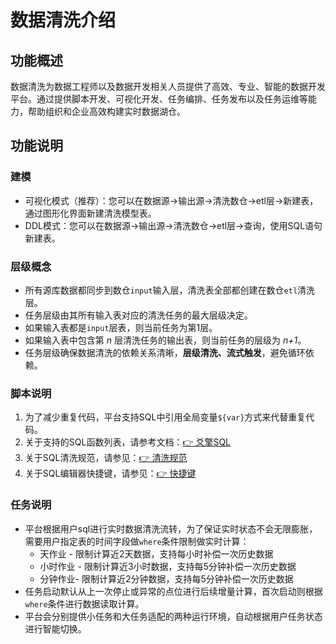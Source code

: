 # 数据清洗介绍

## 功能概述
 数据清洗为数据工程师以及数据开发相关人员提供了高效、专业、智能的数据开发平台。通过提供脚本开发、可视化开发、任务编排、任务发布以及任务运维等能力，帮助组织和企业高效构建实时数据湖仓。

## 功能说明
### 建模
- 可视化模式（推荐）：您可以在数据源->输出源->清洗数仓->etl层->新建表，通过图形化界面新建清洗模型表。  
- DDL模式：您可以在数据源->输出源->清洗数仓->etl层->查询，使用SQL语句新建表。

### 层级概念
- 所有源库数据都同步到数仓`input`输入层，清洗表全部都创建在数仓`etl`清洗层。
- 任务层级由其所有输入表对应的清洗任务的最大层级决定。  
- 如果输入表都是`input`层表，则当前任务为第1层。  
- 如果输入表中包含第 *n* 层清洗任务的输出表，则当前任务的层级为 *n+1*。
- 任务层级确保数据清洗的依赖关系清晰，**层级清洗、流式触发**，避免循环依赖。


### 脚本说明
1. 为了减少重复代码，平台支持SQL中引用全局变量`${var}`方式来代替重复代码。  
2. 关于支持的SQL函数列表，请参考文档：[👉 爻擎SQL](爻擎SQL.md)  
3. 关于SQL清洗规范，请参见：[👉 清洗规范](清洗规范.md)  
4. 关于SQL编辑器快捷键，请参见：[👉 快捷键](快捷键.md)  

### 任务说明
- 平台根据用户sql进行实时数据清洗流转，为了保证实时状态不会无限膨胀，需要用户指定表的时间字段做`where`条件限制做实时计算：
  - 天作业 - 限制计算近2天数据，支持每小时补偿一次历史数据
  - 小时作业 - 限制计算近3小时数据，支持每5分钟补偿一次历史数据
  - 分钟作业- 限制计算近2分钟数据，支持每5分钟补偿一次历史数据
- 任务启动默认从上一次停止或异常的点位进行后续增量计算，首次启动则根据`where`条件进行数据读取计算。
- 平台会分别提供小任务和大任务适配的两种运行环境，自动根据用户任务状态进行智能切换。
